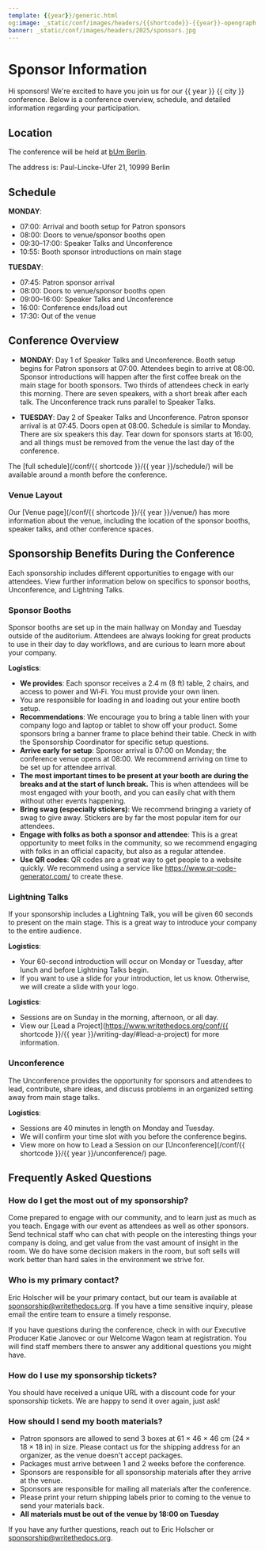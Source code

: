 ```yaml
---
template: {{year}}/generic.html
og:image: _static/conf/images/headers/{{shortcode}}-{{year}}-opengraph.jpg
banner: _static/conf/images/headers/2025/sponsors.jpg
---
```


# Sponsor Information

Hi sponsors! We're excited to have you join us for our {{ year }} {{ city }} conference. Below is a conference overview, schedule, and detailed information regarding your participation.

## Location

The conference will be held at [bUm Berlin](https://bum.berlin/en/). 

The address is: Paul-Lincke-Ufer 21, 10999 Berlin

## Schedule

**MONDAY**:

* 07:00: Arrival and booth setup for Patron sponsors
* 08:00: Doors to venue/sponsor booths open
* 09:30–17:00: Speaker Talks and Unconference
* 10:55: Booth sponsor introductions on main stage

**TUESDAY**:

* 07:45: Patron sponsor arrival
* 08:00: Doors to venue/sponsor booths open
* 09:00–16:00: Speaker Talks and Unconference
* 16:00: Conference ends/load out
* 17:30: Out of the venue 

## Conference Overview


* **MONDAY**: Day 1 of Speaker Talks and Unconference. Booth setup begins for Patron sponsors at 07:00. Attendees begin to arrive at 08:00. Sponsor introductions will happen after the first coffee break on the main stage for booth sponsors. Two thirds of attendees check in early this morning. There are seven speakers, with a short break after each talk. The Unconference track runs parallel to Speaker Talks. 

* **TUESDAY**: Day 2 of Speaker Talks and Unconference. Patron sponsor arrival is at 07:45. Doors open at 08:00. Schedule is similar to Monday. There are six speakers this day. Tear down for sponsors starts at 16:00, and all things must be removed from the venue the last day of the conference.

The [full schedule](/conf/{{ shortcode }}/{{ year }}/schedule/) will be available around a month before the conference.

### Venue Layout

Our [Venue page](/conf/{{ shortcode }}/{{ year }}/venue/) has more information about the venue, including the location of the sponsor booths, speaker talks, and other conference spaces.

<!-- Remove Media Kit for Berlin -->
<!-- ## Media Kit

Download copy and graphics from our [Media Kit](https://drive.google.com/drive/folders/1GMr65VQ9d0cXQXAmqfZfEuyZENTS3i8R?usp=drive_link).

This includes:

* Social media copy
* Email copy
* "I am a sponsor" graphic
* Event graphic  -->

## Sponsorship Benefits During the Conference

Each sponsorship includes different opportunities to engage with our attendees. View further information below on specifics to sponsor booths, Unconference, and Lightning Talks. 

### Sponsor Booths

Sponsor booths are set up in the main hallway on Monday and Tuesday outside of the auditorium. Attendees are always looking for great products to use in their day to day workflows, and are curious to learn more about your company.

**Logistics**:

* **We provides**: Each sponsor receives a 2.4 m (8 ft) table, 2 chairs, and access to power and Wi‑Fi. You must provide your own linen.
* You are responsible for loading in and loading out your entire booth setup.
* **Recommendations**: We encourage you to bring a table linen with your company logo and laptop or tablet to show off your product. Some sponsors bring a banner frame to place behind their table. Check in with the Sponsorship Coordinator for specific setup questions.
* **Arrive early for setup**: Sponsor arrival is 07:00 on Monday; the conference venue opens at 08:00. We recommend arriving on time to be set up for attendee arrival.
* **The most important times to be present at your booth are during the breaks and at the start of lunch break.** This is when attendees will be most engaged with your booth, and you can easily chat with them without other events happening.
* **Bring swag (especially stickers)**: We recommend bringing a variety of swag to give away. Stickers are by far the most popular item for our attendees.
* **Engage with folks as both a sponsor and attendee**: This is a great opportunity to meet folks in the community, so we recommend engaging with folks in an official capacity, but also as a regular attendee.
* **Use QR codes**: QR codes are a great way to get people to a website quickly. We recommend using a service like <https://www.qr-code-generator.com/> to create these.

### Lightning Talks

If your sponsorship includes a Lightning Talk, you will be given 60 seconds to present on the main stage. This is a great way to introduce your company to the entire audience.

**Logistics**:

* Your 60-second introduction will occur on Monday or Tuesday, after lunch and before Lightning Talks begin.
* If you want to use a slide for your introduction, let us know. Otherwise, we will create a slide with your logo.

**Logistics**:

* Sessions are on Sunday in the morning, afternoon, or all day.
* View our [Lead a Project](https://www.writethedocs.org/conf/{{ shortcode }}/{{ year }}/writing-day/#lead-a-project) for more information.


### Unconference

The Unconference provides the opportunity for sponsors and attendees to lead, contribute, share ideas, and discuss problems in an organized setting away from main stage talks.  

**Logistics**:

* Sessions are 40 minutes in length on Monday and Tuesday.
* We will confirm your time slot with you before the conference begins.
* View more on how to Lead a Session on our [Unconference](/conf/{{ shortcode }}/{{ year }}/unconference/) page.

## Frequently Asked Questions

### How do I get the most out of my sponsorship?

Come prepared to engage with our community, and to learn just as much as you teach. Engage with our event as attendees as well as other sponsors. Send technical staff who can chat with people on the interesting things your company is doing, and get value from the vast amount of insight in the room. We do have some decision makers in the room, but soft sells will work better than hard sales in the environment we strive for.

### Who is my primary contact?

Eric Holscher will be your primary contact, but our team is available at <sponsorship@writethedocs.org>. If you have a time sensitive inquiry, please email the entire team to ensure a timely response.

If you have questions during the conference, check in with our Executive Producer Katie Janovec or our Welcome Wagon team at registration. You will find staff members there to answer any additional questions you might have.

### How do I use my sponsorship tickets?

You should have received a unique URL with a discount code for your sponsorship tickets. We are happy to send it over again, just ask!

### How should I send my booth materials?

* Patron sponsors are allowed to send 3 boxes at 61 × 46 × 46 cm (24 × 18 × 18 in) in size. Please contact us for the shipping address for an organizer, as the venue doesn't accept packages.
* Packages must arrive between 1 and 2 weeks before the conference.
* Sponsors are responsible for all sponsorship materials after they arrive at the venue. 
* Sponsors are responsible for mailing all materials after the conference. 
* Please print your return shipping labels prior to coming to the venue to send your materials back.
* **All materials must be out of the venue by 18:00 on Tuesday**

If you have any further questions, reach out to Eric Holscher or <sponsorship@writethedocs.org>.
